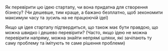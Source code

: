 
Як перевірити цю ідею стартапу, чи вона придатна для створення бізнесу? (Чи дешевше, тим краще, а бажано безплатно, щоб зекономити максимум часу та зусиль на не працюючій ідеї)

Якщо ця ідея стартапу підтвердиться, що також має бути правдою, що можна швидко і дешево перевірити? (Часто, якщо ідею не можна перевірити напряму, можна знайти непрямі шляхи, які зачіпають ту саму проблему та імітують те саме рішення проблеми)

